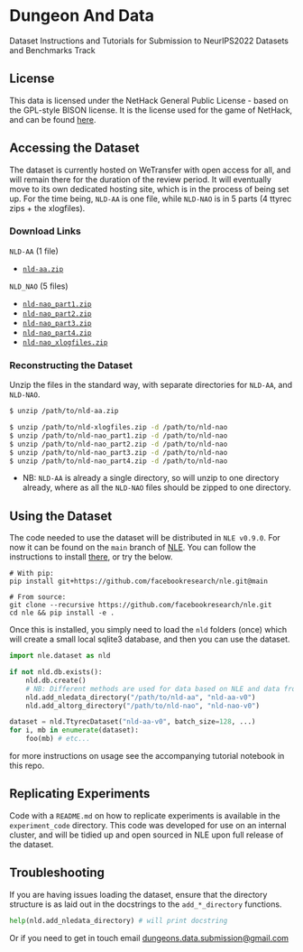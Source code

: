 # Dungeon And Data

Dataset Instructions and Tutorials for Submission to NeurIPS2022 Datasets and Benchmarks Track

## License

This data is licensed under the NetHack General Public License - based on the GPL-style BISON license. It is the license used for the game of NetHack, and can be found [here](https://github.com/facebookresearch/nle/blob/main/LICENSE).


## Accessing the Dataset

The dataset is currently hosted on WeTransfer with open access for all, and will remain there for the duration of the review period. It will eventually move to its own dedicated hosting site, which is in the process of being set up. For the time being, `NLD-AA` is one file, while `NLD-NAO` is in 5 parts (4 ttyrec zips + the xlogfiles).


### Download Links


`NLD-AA` (1 file)
- [`nld-aa.zip`](https://we.tl/t-wwN4lD7Hqn) 


`NLD_NAO` (5 files)
- [`nld-nao_part1.zip`](https://we.tl/t-XQe15aXAes)
- [`nld-nao_part2.zip`](https://we.tl/t-YRHHAb9gTe)
- [`nld-nao_part3.zip`](https://we.tl/t-XB0iundCAU)
- [`nld-nao_part4.zip`](https://we.tl/t-pkWlT0yTFK)
- [`nld-nao_xlogfiles.zip`](https://we.tl/t-vy7IAGohCu)

### Reconstructing the Dataset

Unzip the files in the standard way, with separate directories for `NLD-AA`, and `NLD-NAO`. 


```bash
$ unzip /path/to/nld-aa.zip 

$ unzip /path/to/nld-xlogfiles.zip -d /path/to/nld-nao
$ unzip /path/to/nld-nao_part1.zip -d /path/to/nld-nao
$ unzip /path/to/nld-nao_part2.zip -d /path/to/nld-nao
$ unzip /path/to/nld-nao_part3.zip -d /path/to/nld-nao
$ unzip /path/to/nld-nao_part4.zip -d /path/to/nld-nao
```


- NB: `NLD-AA` is already a single directory, so will unzip to one directory already,
where as all the `NLD-NAO` files should be zipped to one directory.

## Using the Dataset

The code needed to use the dataset will be distributed in `NLE v0.9.0`. For now it can be found on the `main` branch of [NLE](https://github.com/facebookresearch/nle). You can follow the instructions to install [there](https://github.com/facebookresearch/nle), or try the below.

```
# With pip:
pip install git+https://github.com/facebookresearch/nle.git@main

# From source:
git clone --recursive https://github.com/facebookresearch/nle.git
cd nle && pip install -e .
```

Once this is installed, you simply need to load the `nld` folders (once) which will create a small local sqlite3 database, and then you can use the dataset.

```python
import nle.dataset as nld

if not nld.db.exists():
    nld.db.create()
    # NB: Different methods are used for data based on NLE and data from NAO.
    nld.add_nledata_directory("/path/to/nld-aa", "nld-aa-v0")
    nld.add_altorg_directory("/path/to/nld-nao", "nld-nao-v0")

dataset = nld.TtyrecDataset("nld-aa-v0", batch_size=128, ...)
for i, mb in enumerate(dataset):
    foo(mb) # etc...
```

for more instructions on usage see the accompanying tutorial notebook in this repo.


## Replicating Experiments

Code with a `README.md` on how to replicate experiments is available in the `experiment_code` directory.  This code was developed for use on an internal cluster, and will be tidied up and open sourced in NLE upon full release of the dataset.

## Troubleshooting

If you are having issues loading the dataset, ensure that the directory structure is as laid out in the docstrings to the `add_*_directory` functions.

``` python
help(nld.add_nledata_directory) # will print docstring 
```

Or if you need to get in touch email dungeons.data.submission@gmail.com


